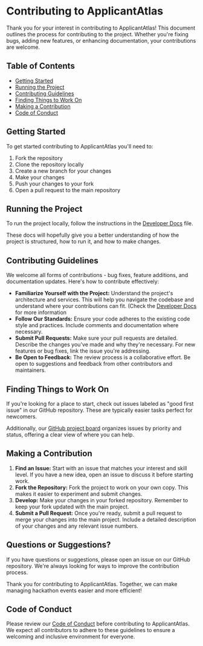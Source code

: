 # Contributing to ApplicantAtlas

Thank you for your interest in contributing to ApplicantAtlas! This document outlines the process for contributing to the project. Whether you're fixing bugs, adding new features, or enhancing documentation, your contributions are welcome.

## Table of Contents

- [Getting Started](#getting-started)
- [Running the Project](#running-the-project)
- [Contributing Guidelines](#contributing-guidelines)
- [Finding Things to Work On](#finding-things-to-work-on)
- [Making a Contribution](#making-a-contribution)
- [Code of Conduct](#code-of-conduct)

## Getting Started

To get started contributing to ApplicantAtlas you'll need to:
1. Fork the repository
2. Clone the repository locally
3. Create a new branch for your changes
4. Make your changes
5. Push your changes to your fork
6. Open a pull request to the main repository

## Running the Project

To run the project locally, follow the instructions in the [Developer Docs](./website/docs/developers/index.md) file.

These docs will hopefully give you a better understanding of how the project is structured, how to run it, and how to make changes.

## Contributing Guidelines

We welcome all forms of contributions - bug fixes, feature additions, and documentation updates. Here's how to contribute effectively:

- **Familiarize Yourself with the Project:** Understand the project's architecture and services. This will help you navigate the codebase and understand where your contributions can fit. (Check the [Developer Docs](./website/docs/developers/index.md) for more information
- **Follow Our Standards:** Ensure your code adheres to the existing code style and practices. Include comments and documentation where necessary.
- **Submit Pull Requests:** Make sure your pull requests are detailed. Describe the changes you've made and why they're necessary. For new features or bug fixes, link the issue you're addressing.
- **Be Open to Feedback:** The review process is a collaborative effort. Be open to suggestions and feedback from other contributors and maintainers.

## Finding Things to Work On

If you're looking for a place to start, check out issues labeled as "good first issue" in our GitHub repository. These are typically easier tasks perfect for newcomers.

Additionally, our [GitHub project board](https://github.com/users/davidteather/projects/5/views/2) organizes issues by priority and status, offering a clear view of where you can help.

## Making a Contribution

1. **Find an Issue:** Start with an issue that matches your interest and skill level. If you have a new idea, open an issue to discuss it before starting work.
2. **Fork the Repository:** Fork the project to work on your own copy. This makes it easier to experiment and submit changes.
3. **Develop:** Make your changes in your forked repository. Remember to keep your fork updated with the main project.
4. **Submit a Pull Request:** Once you're ready, submit a pull request to merge your changes into the main project. Include a detailed description of your changes and any relevant issue numbers.

## Questions or Suggestions?

If you have questions or suggestions, please open an issue on our GitHub repository. We're always looking for ways to improve the contribution process.

Thank you for contributing to ApplicantAtlas. Together, we can make managing hackathon events easier and more efficient!

## Code of Conduct

Please review our [Code of Conduct](./code_of_conduct.md) before contributing to ApplicantAtlas. We expect all contributors to adhere to these guidelines to ensure a welcoming and inclusive environment for everyone.